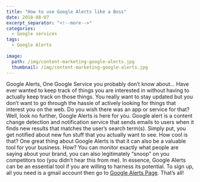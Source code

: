 ```yaml
---
title: "How to use Google Alerts like a Boss"
date: 2018-08-07
excerpt_separator: "<!--more-->"
categories:
  - Google services
tags:
  - Google Alerts
  
image: 
  path: /img/content-marketing-google-alerts.jpg
  thumbnail: /img/content-marketing-google-alerts.jpg
---
```


Google Alerts, One Google Service you probably don’t know about... Have ever wanted to keep track of things you are interested in without having to actually keep track on those things. <!--more--> You really want to stay updated but you don’t want to go through the hassle of actively looking for things that interest you on the web. Do you wish there was an app or service for that? Well, look no further, Google Alerts is here for you. 
Google alert is a content change detection and notification service that sends emails to users when it finds new results that matches the user’s search term(s). Simply put, you get notified about new fun stuff that you actually want to see. How cool is that?
One great thing about Google Alerts is that it can also be a valuable tool for your business. How? You can monitor exactly what people are saying about your brand, you can also legitimately “snoop” on you competitors too (you didn’t hear this from me). In essence, Google Alerts can be an essential tool if you are willing to harness its potential. To sign up, all you need is a gmail account then go to [Google Alerts Page](https://www.google.com/alerts). That’s all!
